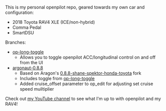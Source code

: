 This is my personal openpilot repo, geared towards my own car and configuration:
* 2018 Toyota RAV4 XLE (ICE/non-hybrid)
* Comma Pedal
* SmartDSU

Branches:
* [op-long-toggle](https://github.com/jasonmoreau/openpilot/tree/op-long-toggle)
  * Allows you to toggle openpilot ACC/longitudinal control on and off from the UI
* [argonaut-0.8.8](https://github.com/jasonmoreau/openpilot/tree/argonaut-0.8.8)
  * Based on Aragon's [0.8.8-shane-spektor-honda-toyota](https://github.com/Aragon7777/openpilot/tree/0.8.8-shane-spektor-honda-toyota) fork
  * Includes toggle from [op-long-toggle](https://github.com/jasonmoreau/openpilot/tree/op-long-toggle)
  * Added cruise_offset parameter to op_edit for adjusting set cruise speed muiltiplier

Check out [my YouTube channel](https://www.youtube.com/user/J4SONM/videos) to see what I'm up to with openpilot and my RAV4!
